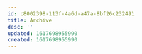```yaml
---
id: c8002398-113f-4a6d-a47a-8bf26c232491
title: Archive
desc: ''
updated: 1617698955990
created: 1617698955990
---
```


